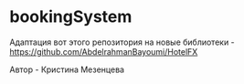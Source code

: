 # bookingSystem
Адаптация вот этого репозитория на новые библиотеки - https://github.com/AbdelrahmanBayoumi/HotelFX

Автор - Кристина Мезенцева
